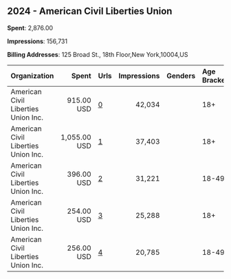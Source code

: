 ## 2024 - American Civil Liberties Union 
**Spent**: 2,876.00

**Impressions**: 156,731

**Billing Addresses**: 125 Broad St., 18th Floor,New York,10004,US

|Organization|Spent|Urls|Impressions|Genders|Age Brackets|Country Codes|
|:---|---:|:---|---:|:---|:---|:---|
|American Civil Liberties Union  Inc.|915.00 USD|[0](https://www.snap.com/political-ads/asset/d081e4c62b66a3f7ceaf60059aa493fed8f64b49ccaccf6f8a051ed337e32e48?mediaType=jpeg)|42,034||18+|united states|
|American Civil Liberties Union  Inc.|1,055.00 USD|[1](https://www.snap.com/political-ads/asset/d6ee2ba72b135fd1c3567afbfe178ca744ad7a67975e300b2ac0f75f06f26b71?mediaType=jpeg)|37,403||18+|united states|
|American Civil Liberties Union  Inc.|396.00 USD|[2](https://www.snap.com/political-ads/asset/9ccb863a6f35f9e9f0f1ceec1110507538273fbe15209272f47b9dff8eefa309?mediaType=jpeg)|31,221||18-49|united states|
|American Civil Liberties Union  Inc.|254.00 USD|[3](https://www.snap.com/political-ads/asset/7964aaf2d0c70df805c9a296907f3821ca414a850fa8fbe855cca0429f2e0712?mediaType=mp4)|25,288||18+|united states|
|American Civil Liberties Union  Inc.|256.00 USD|[4](https://www.snap.com/political-ads/asset/5e536461c8f7e5ddcecd88b8cf86534ea76c65b901cebaaf18dc0579ea4603bb?mediaType=jpeg)|20,785||18-49|united states|
